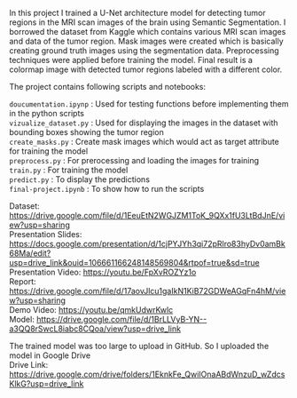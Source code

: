 In this project I trained a U-Net architecture model for detecting tumor regions in the MRI scan images of the brain using Semantic Segmentation. I borrowed the dataset from Kaggle which contains various MRI scan images and data of the tumor region. Mask images were created which is basically creating ground truth images using the segmentation data. Preprocessing techniques were applied before training the model. Final result is a colormap image with detected tumor regions labeled with a different color.

The project contains following scripts and notebooks:

`doucumentation.ipynp`  : Used for testing functions before implementing them in the python scripts<br>
`vizualize_dataset.py`  : Used for displaying the images in the dataset with bounding boxes showing the tumor region<br>
`create_masks.py`       : Create mask images which would act as target attribute for training the model<br>
`preprocess.py`         : For prerocessing and loading the images for training<br>
`train.py`              : For training the model<br>
`predict.py`            : To display the predictions<br>
`final-project.ipynb`   : To show how to run the scripts

Dataset: https://drive.google.com/file/d/1EeuEtN2WGJZM1ToK_9QXx1fU3LtBdJnE/view?usp=sharing<br>
Presentation Slides: https://docs.google.com/presentation/d/1cjPYJYh3qi72pRlro83hyDv0amBk68Ma/edit?usp=drive_link&ouid=106661166248148569804&rtpof=true&sd=true<br>
Presentation Video: https://youtu.be/FpXvROZYz1o <br>
Report: https://drive.google.com/file/d/17aovJlcu1gaIkN1KiB72GDWeAGqFn4hM/view?usp=sharing<br>
Demo Video: https://youtu.be/qmkUdwrKwlc<br>
Model: https://drive.google.com/file/d/1BrLLVyB-YN--a3QQ8rSwcL8iabc8CQoa/view?usp=drive_link

The trained model was too large to upload in GitHub. So I uploaded the model in Google Drive<br>
Drive Link: https://drive.google.com/drive/folders/1EknkFe_QwiIOnaABdWnzuD_wZdcsKlkG?usp=drive_link
